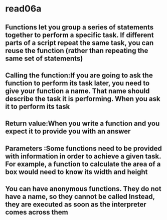 # read06a

## Functions let you group a series of statements together to perform a specific task. If different parts of a script repeat the same task, you can reuse the function (rather than repeating the same set of statements)

## Calling the function:If you are going to ask the function to perform its task later, you need to give your function a name. That name should describe the task it is performing. When you ask it to perform its task

## Return value:When you write a function and  you expect it to provide you  with an answer

## Parameters :Some functions need to be provided with information in  order to achieve a given task. For example, a function to calculate the area of a box would need to know its width and height

## You can have anonymous functions. They do not have a name, so they cannot be called Instead, they are executed as soon as the interpreter comes across them 